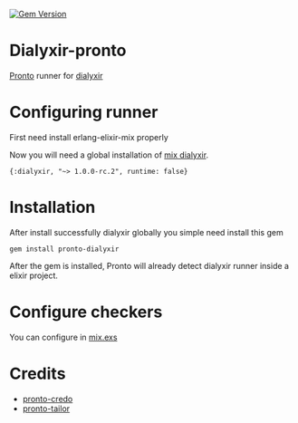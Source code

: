[![Gem Version](https://badge.fury.io/rb/pronto-dialyxir.svg)](https://badge.fury.io/rb/pronto-dialyxir)

Dialyxir-pronto
============

[Pronto](https://github.com/mmozuras/pronto) runner for [dialyxir](https://github.com/jeremyjh/dialyxir)

Configuring runner
==================

First need install erlang-elixir-mix properly

Now you will need a global installation of [mix dialyxir](https://github.com/jeremyjh/dialyxir).

```
{:dialyxir, "~> 1.0.0-rc.2", runtime: false}
```

Installation
============

After install successfully dialyxir globally you simple need install this gem

```
gem install pronto-dialyxir
```

After the gem is installed, Pronto will already detect dialyxir runner inside a
elixir project.

Configure checkers
==================

You can configure in [mix.exs](https://github.com/jeremyjh/dialyxir#flags)

Credits
=======

- [pronto-credo](https://github.com/carakan/pronto-credo)
- [pronto-tailor](https://github.com/ajanauskas/pronto-tailor)
